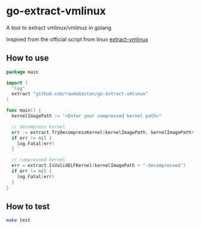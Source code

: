# go-extract-vmlinux

A tool to extract vmlinux/vmlinuz in golang

Inspired from the official script from linux [extract-vmlinux](https://raw.githubusercontent.com/torvalds/linux/master/scripts/extract-vmlinux)

## How to use

```go
package main

import (
  "log"
  extract "github.com/rawdaGastan/go-extract-vmlinux"
)

func main() {
  kernelImagePath := "<Enter your compressed kernel path>"

  // decompress kernel
  err := extract.TryDecompressKernel(kernelImagePath, kernelImagePath+"-decompressed")
  if err != nil {
    log.Fatal(err)
  }

  // compressed kernel
  err = extract.IsValidELFKernel(kernelImagePath + "-decompressed")
  if err != nil {
    log.Fatal(err)
  }
}
```

## How to test

```bash
make test
```
